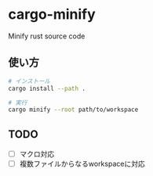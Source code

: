 # cargo-minify
Minify rust source code

## 使い方
```bash
# インストール
cargo install --path .

# 実行
cargo minify --root path/to/workspace
```

## TODO
- [ ] マクロ対応
- [ ] 複数ファイルからなるworkspaceに対応
